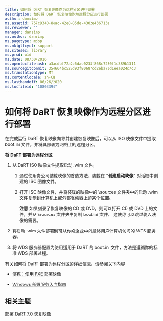 ```yaml
---
title: 如何将 DaRT 恢复映像作为远程分区进行部署
description: 如何将 DaRT 恢复映像作为远程分区进行部署
author: dansimp
ms.assetid: 757c9340-8eac-42e8-85de-4302e436713a
ms.reviewer: ''
manager: dansimp
ms.author: dansimp
ms.pagetype: mdop
ms.mktglfcycl: support
ms.sitesec: library
ms.prod: w10
ms.date: 08/30/2016
ms.openlocfilehash: a3acdbf72a2c6dac0238f868c7280f1c389b1311
ms.sourcegitcommit: 354664bc527d93f80687cd2eba70d1eea024c7c3
ms.translationtype: MT
ms.contentlocale: zh-CN
ms.lasthandoff: 06/26/2020
ms.locfileid: "10803394"
---
```

# 如何将 DaRT 恢复映像作为远程分区进行部署


在完成运行 DaRT 恢复映像向导并创建恢复映像后，可以从 ISO 映像文件中提取 boot.ini 文件，并将其部署为网络上的远程分区。

**将 DaRT 部署为远程分区**

1.  从 DaRT ISO 映像文件提取启动 .wim 文件。

    1.  通过使用贵公司装载映像的首选方法，装载在 "**创建启动映像**" 对话框中创建的 ISO 图像文件。

    2.  打开 ISO 映像文件，并将装载的映像中的 \\sources 文件夹中的启动 .wim 文件复制到计算机上或外部驱动器上的某个位置。

        **注意** 如果刻录了恢复映像的 CD 或 DVD，则可以打开 CD 或 DVD 上的文件，并从 \\sources 文件夹中复制 boot.ini 文件。 这使你可以跳过装入映像的需要。

         

2.  将启动 .wim 文件部署到可从你的企业中的最终用户计算机访问的 WDS 服务器。

3.  将 WDS 服务器配置为使用适用于 DaRT 的 boot.ini 文件，方法是遵循你的标准 WDS 部署过程。

有关如何将 DaRT 部署为远程分区的详细信息，请参阅以下内容：

-   [演练：使用 PXE 部署映像](https://go.microsoft.com/fwlink/?LinkId=212108)

-   [Windows 部署服务入门指南](https://go.microsoft.com/fwlink/?LinkId=212106)

## 相关主题


[部署 DaRT 7.0 恢复映像](deploying-the-dart-70-recovery-image-dart-7.md)

 

 





